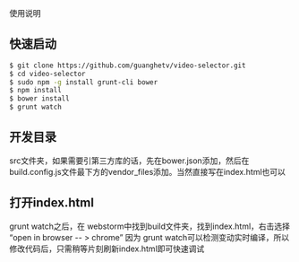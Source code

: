 使用说明

## 快速启动
```sh
$ git clone https://github.com/guanghetv/video-selector.git
$ cd video-selector
$ sudo npm -g install grunt-cli bower
$ npm install
$ bower install
$ grunt watch
```
## 开发目录

src文件夹，如果需要引第三方库的话，先在bower.json添加，然后在build.config.js文件最下方的vendor_files添加。当然直接写在index.html也可以

## 打开index.html
grunt watch之后，在 webstorm中找到build文件夹，找到index.html，右击选择 “open in browser -- > chrome”
因为 grunt watch可以检测变动实时编译，所以修改代码后，只需稍等片刻刷新index.html即可快速调试

